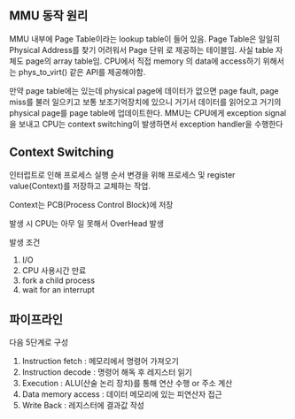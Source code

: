 ## MMU 동작 원리

MMU 내부에 Page Table이라는 lookup table이 들어 있음. Page Table은 일일히 Physical Address를 찾기 어려워서 Page 단위 로 제공하는 테이블임. 사실 table 자체도 page의 array table임. CPU에서 직접 memory 의 data에 access하기 위해서는 phys_to_virt() 같은 API를 제공해야함.

만약 page table에는 있는데 physical page에 데이터가 없으면 page fault, page miss를 불러 일으키고 보통 보조기억장치에 있으니 거기서 데이터를 읽어오고 거기의 physical page를 page table에 업데이트한다. MMU는 CPU에게 exception signal을 보내고 CPU는 context switching이 발생하면서 exception handler을 수행한다

## Context Switching

인터럽트로 인해 프로세스 실행 순서 변경을 위해 프로세스 및 register value(Context)를 저장하고 교체하는 작업.

Context는 PCB(Process Control Block)에 저장

발생 시 CPU는 아무 일 못해서 OverHead 발생

발생 조건

1. I/O
2. CPU 사용시간 만료
3. fork a child process
4. wait for an interrupt

## 파이프라인

다음 5단계로 구성

1. Instruction fetch : 메모리에서 명령어 가져오기
2. Instruction decode : 명령어 해독 후 레지스터 읽기
3. Execution : ALU(산술 논리 장치)를 통해 연산 수행 or 주소 계산
4. Data memory access : 데이터 메모리에 있는 피연산자 접근
5. Write Back : 레지스터에 결과값 작성
